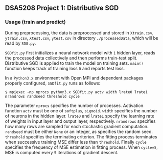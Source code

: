 ## DSA5208 Project 1: Distributive SGD

### Usage (train and predict)

During preprocessing, the data is preprocessed and stored in `Xtrain.csv`, `ytrain.csv`, `Xtest.csv`, `ytest.csv` in directory `./processedData`, which will be read by `SDG.py`.

`SGDfit.py` first initializes a neural network model with `1` hidden layer, reads the processed data collectively and then performs train-test split. Distributive SGD is applied to train the model on training sets. `main()` function keeps track of training loss `0` and reports test loss. 

In a `Python3.x` environment with Open MPI and dependent packages properly configured, `SGDfit.py` runs as follows: 

```
$ mpiexec -np nprocs python3.x SGDfit.py actv width lrate0 lrate1 nrandrows randseed threshold cycle
```
The parameter `nprocs` specifies the number of processes. Activation function `actv` must be one of `softplus`, `sigmoid`. `width` specifies the number of neurons in the hidden layer. `lrate0` and `lrate1` specify the learning rate of weights in input layer and output layer, respectively. `nrandrows` specifies how many rows are sampled for each  stochastic gradient computation. `randseed` must be either `None` or an integer, as specifies the random seed. `threshold` specifies the terminating criterion. The fitting process terminates when successive training MSE differ less than `threshold`. Finally `cycle` specifies the frequency of MSE estimation in fitting process. When `cycle=5`, MSE is computed every `5` iterations of gradient descent. 